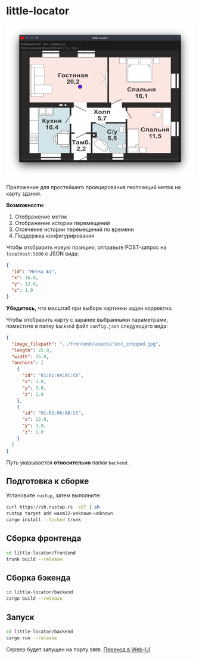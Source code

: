 # little-locator

![Отображение фиолетовой метки](frontend/assets/screenshot.png)

Приложение для простейшего проецирования геопозиций меток на карту здания.

**Возможности:**

1. Отображение меток
2. Отображение истории перемещений
3. Отсечение истории перемещений по времени
4. Поддержка конфигурирования

Чтобы отобразить новую позицию, отправьте POST-запрос на `localhost:5800` с JSON вида:

```json
{
  "id": "Метка №1",
  "x": 16.0,
  "y": 12.0,
  "z": 1.0
}
```

**Убедитесь,** что масштаб при выборе картинки задан корректно.

Чтобы отобразить карту с заранее выбранными параметрами, поместите в папку `backend` файл `config.json` следующего вида:

```json
{
  "image_filepath": "../frontend/assets/test_cropped.jpg",
  "length": 25.0,
  "width": 25.0,
  "anchors": [
    {
      "id": "01:02:04:AC:C6",
      "x": 3.0,
      "y": 3.0,
      "z": 1.0
    },
    {
      "id": "01:02:06:AB:CC",
      "x": 22.0,
      "y": 3.0,
      "z": 1.0
    }
  ]
}
```

Путь указывается **относительно** папки `backend`.

## Подготовка к сборке

Установите `rustup`, затем выполните:

```bash
curl https://sh.rustup.rs -sSf | sh
rustup target add wasm32-unknown-unknown
cargo install --locked trunk
```

## Сборка фронтенда

```bash
cd little-locator/frontend
trunk build --release
```

## Сборка бэкенда

```bash
cd little-locator/backend
cargo build --release
```

## Запуск

```bash
cd little-locator/backend
cargo run --release
```

Сервер будет запущен на порту `5800`. [Переход в Web-UI](http://127.0.0.1:5800)
